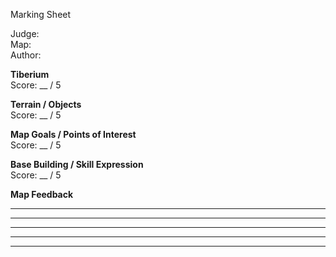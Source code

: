 Marking Sheet

Judge:  
Map:  
Author:

**Tiberium**  
Score:  __ / 5

**Terrain / Objects**  
Score: __ / 5

**Map Goals / Points of Interest**  
Score: __ / 5

**Base Building / Skill Expression**  
Score: __ / 5



**Map Feedback**

_______________________________________________________________________

_______________________________________________________________________

_______________________________________________________________________

_______________________________________________________________________

_______________________________________________________________________
